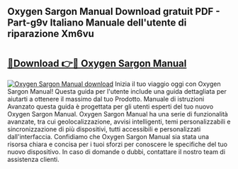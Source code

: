 ## Oxygen Sargon Manual Download gratuit PDF - Part-g9v Italiano Manuale dell'utente di riparazione Xm6vu

# <h2><a href="http://dfg6qq.blite.top/?on=Oxygen+Sargon+Manual">🔗Download 👉🔴 Oxygen Sargon Manual</a></h2>

[![Oxygen Sargon Manual download](https://i.imgur.com/lujVjoI.png)](http://dfg6qq.blite.top/?on=Oxygen+Sargon+Manual)
Inizia il tuo viaggio oggi con Oxygen Sargon Manual! Questa guida per l'utente include una guida dettagliata per aiutarti a ottenere il massimo dal tuo Prodotto. Manuale di istruzioni Avanzato questa guida è progettata per gli utenti esperti del tuo nuovo Oxygen Sargon Manual. Oxygen Sargon Manual ha una serie di funzionalità avanzate, tra cui geolocalizzazione, avvisi intelligenti, temi personalizzabili e sincronizzazione di più dispositivi, tutti accessibili e personalizzati dall'interfaccia. Confidiamo che Oxygen Sargon Manual sia stata una risorsa chiara e concisa per i tuoi sforzi per conoscere le specifiche del tuo nuovo dispositivo. In caso di domande o dubbi, contattare il nostro team di assistenza clienti.
